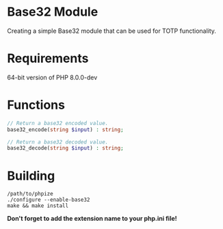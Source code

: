 # Base32 Module
Creating a simple Base32 module that can be used for TOTP functionality.

# Requirements
64-bit version of PHP 8.0.0-dev

# Functions
```php
// Return a base32 encoded value.
base32_encode(string $input) : string;

// Return a base32 decoded value.
base32_decode(string $input) : string;
```
# Building
```
/path/to/phpize
./configure --enable-base32
make && make install
```

**Don't forget to add the extension name to your php.ini file!**
